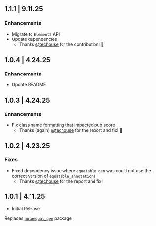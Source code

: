 ## 1.1.1 | 9.11.25

### Enhancements

- Migrate to `Element2` API
- Update dependencies
  - Thanks [@techouse](https://github.com/techouse) for the contribution! 🎉

## 1.0.4 | 4.24.25

### Enhancements

- Update README

## 1.0.3 | 4.24.25

### Enhancements

- Fix class name formatting that impacted pub score
  - Thanks (again) [@techouse](https://github.com/techouse) for the report and fix! 🎉

## 1.0.2 | 4.23.25

### Fixes

- Fixed dependency issue where `equatable_gen` was could not use the correct version of `equatable_annotations`
  - Thanks [@techouse](https://github.com/techouse) for the report and fix!

## 1.0.1 | 4.11.25

- Initial Release

Replaces [`autoequal_gen`](https://pub.dev/packages/autoequal_gen) package
